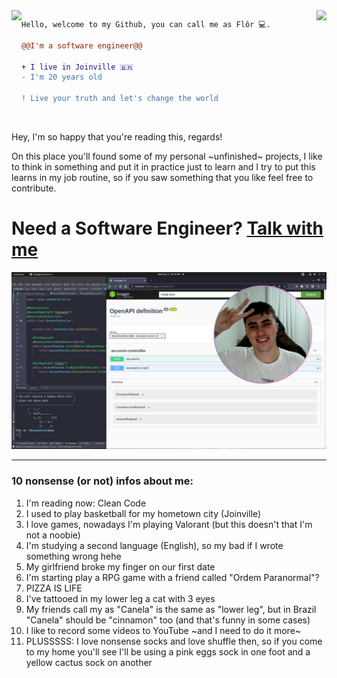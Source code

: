 <img align="right" height="180" src="https://media.giphy.com/media/vvcvtGPa4hSiN4TgeY/giphy.gif"/>
<img align="left" height="180" src="https://media.giphy.com/media/ao9DUiTKH60XS/giphy.gif"/>

```diff
Hello, welcome to my Github, you can call me as Flôr 💻.

@@I'm a software engineer@@

+ I live in Joinville 🇧🇷
- I'm 20 years old

! Live your truth and let's change the world
```

<br>

Hey, I'm so happy that you're reading this, regards!

On this place you'll found some of my personal ~unfinished~ projects, I like to think in something and put it in practice just to learn and I try to put this learns in my job routine, so if you saw something that you like feel free to contribute.


# Need a Software Engineer? [**Talk with me**](https://www.linkedin.com/in/gustavoflor/)

![My study environment and me](welcome.png)

---

### 10 nonsense (or not) infos about me:

1. I'm reading now: Clean Code
2. I used to play basketball for my hometown city (Joinville)
3. I love games, nowadays I'm playing Valorant (but this doesn't that I'm not a noobie)
4. I'm studying a second language (English), so my bad if I wrote something wrong hehe
5. My girlfriend broke my finger on our first date
6. I'm starting play a RPG game with a friend called "Ordem Paranormal"?
7. PIZZA IS LIFE
8. I've tattooed in my lower leg a cat with 3 eyes
9. My friends call my as "Canela" is the same as "lower leg", but in Brazil "Canela" should be "cinnamon" too (and that's funny in some cases)
10. I like to record some videos to YouTube ~and I need to do it more~ 
11. PLUSSSSS: I love nonsense socks and love shuffle then, so if you come to my home you'll see I'll be using a pink eggs sock in one foot and a yellow cactus sock on another
